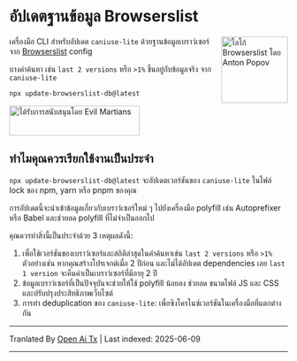 # อัปเดตฐานข้อมูล Browserslist

<img width="120" height="120" alt="โลโก้ Browserslist โดย Anton Popov"
     src="https://browsersl.ist/logo.svg" align="right">

เครื่องมือ CLI สำหรับอัปเดต `caniuse-lite` ด้วยฐานข้อมูลเบราว์เซอร์
จาก [Browserslist](https://github.com/browserslist/browserslist/) config

บางคำค้นหา เช่น `last 2 versions` หรือ `>1%` ขึ้นอยู่กับข้อมูลจริง
จาก `caniuse-lite`

```sh
npx update-browserslist-db@latest
```

<a href="https://evilmartians.com/?utm_source=update-browserslist-db">
  <img src="https://evilmartians.com/badges/sponsored-by-evil-martians.svg"
       alt="ได้รับการสนับสนุนโดย Evil Martians" width="236" height="54">
</a>

## ทำไมคุณควรเรียกใช้งานเป็นประจำ

`npx update-browserslist-db@latest` จะอัปเดตเวอร์ชันของ `caniuse-lite`
ในไฟล์ lock ของ npm, yarn หรือ pnpm ของคุณ

การอัปเดตนี้จะนำเข้าข้อมูลเกี่ยวกับเบราว์เซอร์ใหม่ ๆ ไปยังเครื่องมือ polyfill
เช่น Autoprefixer หรือ Babel และช่วยลด polyfill ที่ไม่จำเป็นออกไป

คุณควรทำสิ่งนี้เป็นประจำด้วย 3 เหตุผลดังนี้:

1. เพื่อใช้เวอร์ชันของเบราว์เซอร์และสถิติล่าสุดในคำค้นหาเช่น
   `last 2 versions` หรือ `>1%` ตัวอย่างเช่น หากคุณสร้างโปรเจกต์เมื่อ 2 ปีก่อน
   และไม่ได้อัปเดต dependencies เลย `last 1 version`
   จะคืนค่าเป็นเบราว์เซอร์ที่มีอายุ 2 ปี
2. ข้อมูลเบราว์เซอร์ที่เป็นปัจจุบันจะช่วยให้ใช้ polyfill น้อยลง ช่วยลด
   ขนาดไฟล์ JS และ CSS และปรับปรุงประสิทธิภาพเว็บไซต์
3. การทำ deduplication ของ `caniuse-lite`: เพื่อซิงโครไนซ์เวอร์ชันในเครื่องมือที่แตกต่างกัน

---

Tranlated By [Open Ai Tx](https://github.com/OpenAiTx/OpenAiTx) | Last indexed: 2025-06-09

---